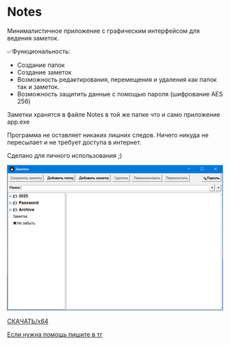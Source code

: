 # Notes

Минималистичное приложение с графическим интерфейсом для ведения заметок.

✅Функциональность:
- Создание папок
- Создание заметок
- Возможность редактирования, перемещения и удаления как папок так и заметок.
- Возможность защитить данные с помощью пароля (шифрование AES 256)

Заметки хранятся в файле Notes в той же папке что и само приложение app.exe

Программа не оставляет никаких лишних следов. Ничего никуда не пересылает и не требует доступа в интернет.

Сделано для личного использования ;)

![alt text](Screenshot.png) 
        
[СКАЧАТЬ/x64](https://github.com/ajdishnik/Notes/raw/refs/heads/main/app.exe)

[Если нужна помощь пишите в тг](https://t.me/ajdishnik)
